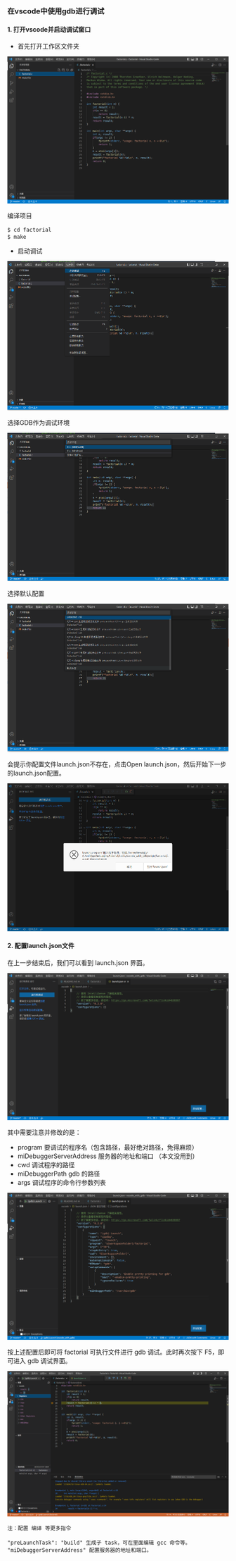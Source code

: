 ### 在vscode中使用gdb进行调试

#### 1. 打开vscode并启动调试窗口


- 首先打开工作区文件夹

![打开工作区](img/factorial.png)


编译项目

```
$ cd factorial
$ make
```

- 启动调试

![启动调试](img/launch_debug01.png)

选择GDB作为调试环境

![选择GDB作为调试环境](img/launch_debug02.png)

选择默认配置

![默认配置](img/launch_debug03.png)

会提示你配置文件launch.json不存在，点击Open launch.json，然后开始下一步的launch.json配置。

![默认launch.json](img/launch_debug04.png)

#### 2. 配置launch.json文件

在上一步结束后，我们可以看到 launch.json 界面。

![初始launch.json文件](img/launch.json01.png)

其中需要注意并修改的是：

- program 要调试的程序名（包含路径，最好绝对路径，免得麻烦）
- miDebuggerServerAddress 服务器的地址和端口 （本文没用到）
- cwd 调试程序的路径
- miDebuggerPath gdb 的路径
- args 调试程序的命令行参数列表

![配置launch.json文件](img/launch.json02.png)

按上述配置后即可将 factorial 可执行文件进行 gdb 调试。此时再次按下 F5，即可进入 gdb 调试界面。

![run debug](img/debug01.png)

```
注：配置 编译 等更多指令

"preLaunchTask": "build" 生成子 task，可在里面编辑 gcc 命令等。
"miDebuggerServerAddress" 配置服务器的地址和端口。
```
